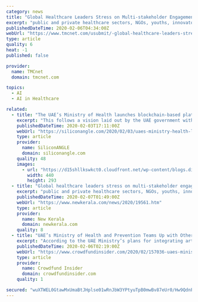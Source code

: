 ```yaml
---
category: news
title: "Global Healthcare Leaders Stress on Multi-stakeholder Engagement and AI-based Technology for a Healthy Future Indian Generation"
excerpt: "public and private healthcare sectors, NGOs, youths, innovators and specialists considering the vastness of the country and the population needed to be covered. \"Today, Artificial Intelligence-led technology platforms are creating wonders in the field of healthcare services. A perfect blend of technology and initiatives by all the stakeholders ..."
publishedDateTime: 2020-02-06T04:34:00Z
webUrl: "https://www.tmcnet.com/usubmit/-global-healthcare-leaders-stress-multi-stakeholder-engagement-ai-/2020/02/05/9093056.htm"
type: article
quality: 6
heat: -1
published: false

provider:
  name: TMCnet
  domain: tmcnet.com

topics:
  - AI
  - AI in Healthcare

related:
  - title: "The UAE’s Ministry of Health launches blockchain-based platform for healthcare data"
    excerpt: "This follows a vision laid out by the UAE government with the AE Artificial Intelligence Strategy project. “The transition to the AI technologies is in line with the directives of the wise leadership to make the UAE a leading global model in the proactive confrontation of future challenges and focus on smart health care,” said Dr. Amin ..."
    publishedDateTime: 2020-02-03T17:11:00Z
    webUrl: "https://siliconangle.com/2020/02/03/uaes-ministry-health-launches-blockchain-based-platform-healthcare-data/"
    type: article
    provider:
      name: SiliconANGLE
      domain: siliconangle.com
    quality: 48
    images:
      - url: "https://d15shllkswkct0.cloudfront.net/wp-content/blogs.dir/1/files/2016/08/doctor-ipad-technology.jpg"
        width: 440
        height: 293
  - title: "Global healthcare leaders stress on multi-stakeholder engagement, AI-based technology for healthy future Indian generation"
    excerpt: "public and private healthcare sectors, NGOs, youths, innovators and specialists considering the vastness of the country and the population needed to be covered. \"Today, Artificial Intelligence-led technology platforms are creating wonders in the field of healthcare services. A perfect blend of technology and initiatives by all the stakeholders ..."
    publishedDateTime: 2020-02-07T01:49:00Z
    webUrl: "https://www.newkerala.com/news/2020/19561.htm"
    type: article
    provider:
      name: New Kerala
      domain: newkerala.com
    quality: 8
  - title: "UAE’s Ministry of Health and Prevention Teams Up with Other Local Agencies to Launch Blockchain Platform for Managing Healthcare Records"
    excerpt: "According to the UAE Ministry’s plans for integrating artificial intelligence (AI) into healthcare service systems, the platform will incorporate key AI capabilities. Dr. Amin Hussein Al Amiri, the assistant undersecretary of the Ministry of Health and Prevention’s Public Health Policy and Licenses, noted: “The AI-based projects will play ..."
    publishedDateTime: 2020-02-06T02:19:00Z
    webUrl: "https://www.crowdfundinsider.com/2020/02/157036-uaes-ministry-of-health-and-prevention-teams-up-with-other-local-agencies-to-launch-blockchain-platform-for-managing-healthcare-records/"
    type: article
    provider:
      name: Crowdfund Insider
      domain: crowdfundinsider.com
    quality: 1

secured: "wuXTWEL0GtawMxUmaBtJHplse01wRnJbW3YPtyuTpB0mwBv87eUr0/Hw9QdnPhIF9J4R20vpZxzwfRxCvG9ZtPkPzTmIfax1vRzGkypvvj0Y7bg/RuO2Znh5mCN27gLej98p78gzoCe9Vss8WfpLOKc/Xw92TThmnsfcHQhQElFSro0XHLlPZor6K1WoIBH76BNoE7YDZBBb+AAsXc+gJHMCiirq0jIAE29jx2uYMnj+3e4sxMxu5Fu7uS9nkpVcAISrKF6qftTa0WKqBa6SydmRq+IUW76jiOx6fKLcnhFdftr94ZW8stCKYH3bMfbvpWrtihIZq3ly5TLXedaLKrq4qoCRBLLgnefVNWgJpxFsV+nKDum5xF0SU7j8m1OO0mkQ22s5kB8x+HQo80qiElZ6nyS1+TSKo/uFEsbjYq2MC51tebVLWB0aiDwPONGiTIQ/fBvfjOtvu5/zwBlFUTy3OENoBpJ93nPSdHoAWh8=;6S5hXVZ/bs7Feot0NeQblg=="
---
```


